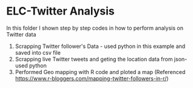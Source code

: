 # ELC-Twitter Analysis 

In this folder I shown step by step codes in how to perform analysis on Twitter data
1. Scrapping Twitter follower's Data - used python in this example and saved into csv file
2. Scrapping live Twitter tweets and geting the location data from json- used python
3. Performed Geo mapping with R code and ploted a map (Referenced https://www.r-bloggers.com/mapping-twitter-followers-in-r/)
